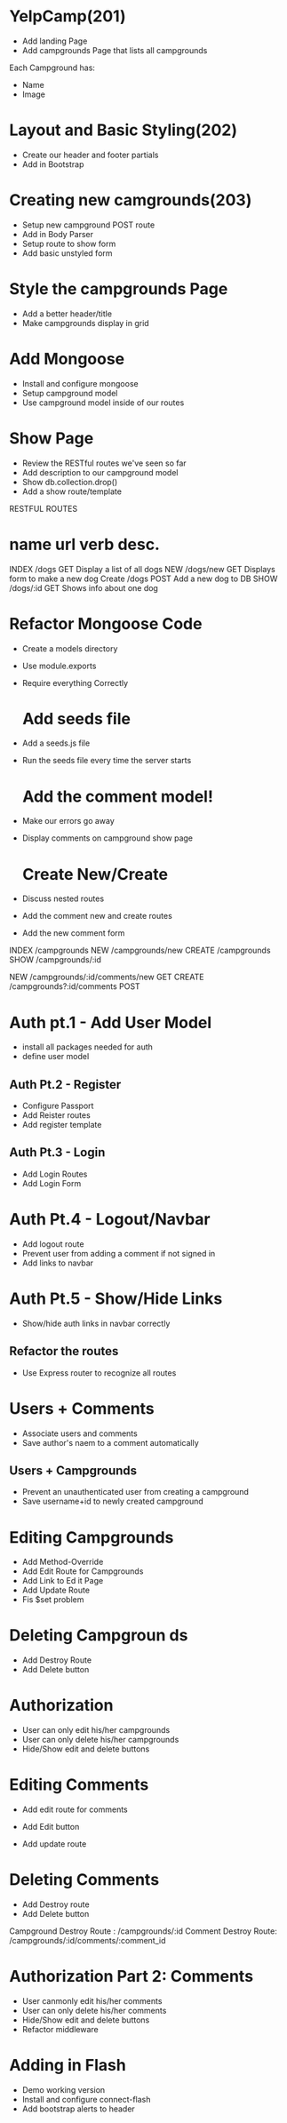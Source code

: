 # YelpCamp(201)

* Add landing Page
* Add campgrounds Page that lists all campgrounds

Each Campground has:

* Name
* Image


# Layout and Basic Styling(202)


* Create our header and footer partials
* Add in Bootstrap



# Creating new camgrounds(203)

* Setup new campground POST route
* Add in Body Parser
* Setup route to show form
* Add basic unstyled form

# Style the campgrounds Page

* Add a better header/title
* Make campgrounds display in grid

# Add Mongoose

* Install and configure mongoose
* Setup campground model
* Use campground model inside of our routes

# Show Page
* Review the RESTful routes we've seen so far
* Add description to our campground model
* Show db.collection.drop()
* Add a show route/template

RESTFUL ROUTES

name   url            verb   desc.
=======================================================
INDEX  /dogs          GET    Display a list of all dogs
NEW    /dogs/new      GET    Displays form to make a new dog
Create /dogs          POST   Add a new dog to DB
SHOW   /dogs/:id      GET    Shows info about one dog


# Refactor Mongoose Code
* Create a models directory
* Use module.exports 
* Require everything Correctly

   # Add seeds file
* Add a seeds.js file
* Run the seeds file every time the server starts

   # Add the comment model!
* Make our errors go away
* Display comments on campground show page

   # Create New/Create
* Discuss nested routes
* Add the comment new and create routes
* Add the new comment form


INDEX   /campgrounds
NEW     /campgrounds/new
CREATE  /campgrounds
SHOW    /campgrounds/:id

NEW     /campgrounds/:id/comments/new    GET
CREATE  /campgrounds?:id/comments        POST

# Auth pt.1 - Add User Model
* install all packages needed for auth
* define user model

## Auth Pt.2 - Register
* Configure Passport
* Add Reister routes
* Add register template

## Auth Pt.3 - Login
* Add Login Routes
* Add Login Form

# Auth Pt.4 - Logout/Navbar
* Add logout route
* Prevent user from adding a comment if not signed in
* Add links to navbar

# Auth Pt.5 - Show/Hide Links
* Show/hide auth links in navbar correctly

## Refactor the routes
* Use Express router to recognize all routes

# Users  +  Comments
* Associate users and comments
* Save author's naem to a comment automatically 


## Users + Campgrounds
* Prevent an unauthenticated user from creating a campground
* Save username+id to newly created campground 

# Editing Campgrounds
* Add Method-Override
* Add Edit Route for Campgrounds
* Add Link to Ed it Page
* Add Update Route
* Fis $set problem

# Deleting  Campgroun ds
* Add Destroy Route
* Add Delete button

# Authorization
* User can only edit his/her campgrounds
* User can only delete his/her campgrounds
* Hide/Show edit and delete buttons

# Editing Comments
* Add edit route for comments
* Add Edit button
* Add update route

    <!-- /campgrounds/:id/editz
    /campgrounds/:id/comments/:comment_id/edit -->

# Deleting Comments
* Add Destroy route
* Add Delete button

Campground Destroy Route : /campgrounds/:id
Comment Destroy Route:     /campgrounds/:id/comments/:comment_id

# Authorization Part 2: Comments
* User canmonly edit his/her comments
* User can only delete his/her comments
* Hide/Show edit and delete buttons
* Refactor middleware

# Adding in Flash
* Demo working version
* Install and configure connect-flash
* Add bootstrap alerts to header